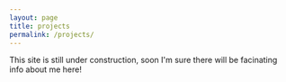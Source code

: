 ```yaml
---
layout: page
title: projects
permalink: /projects/
---
```


This site is still under construction, soon I'm sure there will be facinating 
info about me here!

